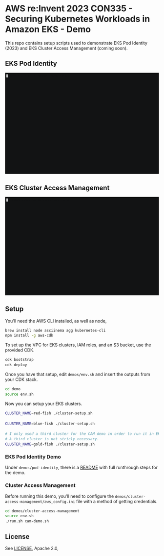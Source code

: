 # AWS re:Invent 2023 CON335 - Securing Kubernetes Workloads in Amazon EKS - Demo

This repo contains setup scripts used to demonstrate EKS Pod Identity (2023) and EKS Cluster Access Management (coming soon).

## EKS Pod Identity 
![pod identity](./pod-identity.gif)

## EKS Cluster Access Management
![cam](./cam.gif)


## Setup

You'll need the AWS CLI installed, as well as node, 
```bash
brew install node asciinema agg kubernetes-cli
npm install -g aws-cdk
```

To set up the VPC for EKS clusters, IAM roles, and an S3 bucket, use the provided CDK.

```bash
cdk bootstrap
cdk deploy
```

Once you have that setup, edit `demos/env.sh` and insert the outputs from your CDK stack.

```bash
cd demo
source env.sh
```

Now you can setup your EKS clusters.

```bash
CLUSTER_NAME=red-fish ./cluster-setup.sh

CLUSTER_NAME=blue-fish ./cluster-setup.sh

# I only used a third cluster for the CAM demo in order to run it in EKS's pre-production environment. 
# A third cluster is not stricly necessary.
CLUSTER_NAME=gold-fish ./cluster-setup.sh
```

### EKS Pod Identity Demo

Under `demos/pod-identity`, there is a [README](./demos/pod-identity/README.md) with full runthrough steps for the demo.

### Cluster Access Management

Before running this demo, you'll need to configure the `demos/cluster-access-management/aws_config.ini` file with a method of getting credentials.

```bash
cd demos/cluster-access-management
source env.sh
./run.sh cam-demo.sh
```

## License

See [LICENSE](LICENSE), Apache 2.0, 